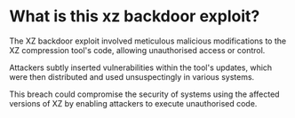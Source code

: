 # What is this xz backdoor exploit?

The XZ backdoor exploit involved meticulous malicious modifications to the XZ compression tool's code, allowing unauthorised access or control.

Attackers subtly inserted vulnerabilities within the tool's updates, which were then distributed and used unsuspectingly in various systems.

This breach could compromise the security of systems using the affected versions of XZ by enabling attackers to execute unauthorised code.
